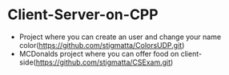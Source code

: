 # Client-Server-on-CPP
- Project where you can create an user and change your name color(https://github.com/stigmatta/ColorsUDP.git)
- MCDonalds project where you can offer food on client-side(https://github.com/stigmatta/CSExam.git)
